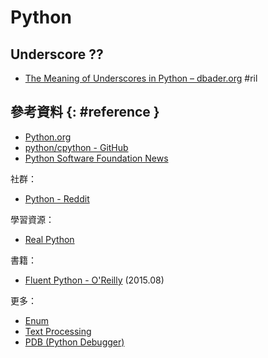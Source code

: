# Python

## Underscore ??

  - [The Meaning of Underscores in Python – dbader\.org](https://dbader.org/blog/meaning-of-underscores-in-python) #ril

## 參考資料 {: #reference }

  - [Python.org](https://www.python.org/)
  - [python/cpython - GitHub](https://github.com/python/cpython)
  - [Python Software Foundation News](http://pyfound.blogspot.com/)

社群：

  - [Python - Reddit](https://www.reddit.com/r/Python/)

學習資源：

  - [Real Python](https://realpython.com/)

書籍：

  - [Fluent Python - O'Reilly](http://shop.oreilly.com/product/0636920032519.do) (2015.08)

更多：

  - [Enum](python-enum.md)
  - [Text Processing](python-text.md)
  - [PDB (Python Debugger)](python-pdb.md)
